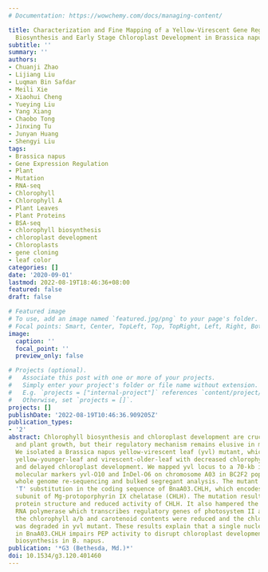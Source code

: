 ```yaml
---
# Documentation: https://wowchemy.com/docs/managing-content/

title: Characterization and Fine Mapping of a Yellow-Virescent Gene Regulating Chlorophyll
  Biosynthesis and Early Stage Chloroplast Development in Brassica napus
subtitle: ''
summary: ''
authors:
- Chuanji Zhao
- Lijiang Liu
- Luqman Bin Safdar
- Meili Xie
- Xiaohui Cheng
- Yueying Liu
- Yang Xiang
- Chaobo Tong
- Jinxing Tu
- Junyan Huang
- Shengyi Liu
tags:
- Brassica napus
- Gene Expression Regulation
- Plant
- Mutation
- RNA-seq
- Chlorophyll
- Chlorophyll A
- Plant Leaves
- Plant Proteins
- BSA-seq
- chlorophyll biosynthesis
- chloroplast development
- Chloroplasts
- gene cloning
- leaf color
categories: []
date: '2020-09-01'
lastmod: 2022-08-19T18:46:36+08:00
featured: false
draft: false

# Featured image
# To use, add an image named `featured.jpg/png` to your page's folder.
# Focal points: Smart, Center, TopLeft, Top, TopRight, Left, Right, BottomLeft, Bottom, BottomRight.
image:
  caption: ''
  focal_point: ''
  preview_only: false

# Projects (optional).
#   Associate this post with one or more of your projects.
#   Simply enter your project's folder or file name without extension.
#   E.g. `projects = ["internal-project"]` references `content/project/deep-learning/index.md`.
#   Otherwise, set `projects = []`.
projects: []
publishDate: '2022-08-19T10:46:36.909205Z'
publication_types:
- '2'
abstract: Chlorophyll biosynthesis and chloroplast development are crucial to photosynthesis
  and plant growth, but their regulatory mechanism remains elusive in many crop species.
  We isolated a Brassica napus yellow-virescent leaf (yvl) mutant, which exhibited
  yellow-younger-leaf and virescent-older-leaf with decreased chlorophyll accumulation
  and delayed chloroplast development. We mapped yvl locus to a 70-kb interval between
  molecular markers yvl-O10 and InDel-O6 on chromosome A03 in BC2F2 population using
  whole genome re-sequencing and bulked segregant analysis. The mutant had a 'C' to
  'T' substitution in the coding sequence of BnaA03.CHLH, which encodes putative H
  subunit of Mg-protoporphyrin IX chelatase (CHLH). The mutation resulted in an imperfect
  protein structure and reduced activity of CHLH. It also hampered the plastid encoded
  RNA polymerase which transcribes regulatory genes of photosystem II and I. Consequently,
  the chlorophyll a/b and carotenoid contents were reduced and the chloroplast ultrastructure
  was degraded in yvl mutant. These results explain that a single nucleotide mutation
  in BnaA03.CHLH impairs PEP activity to disrupt chloroplast development and chlorophyll
  biosynthesis in B. napus.
publication: '*G3 (Bethesda, Md.)*'
doi: 10.1534/g3.120.401460
---
```

